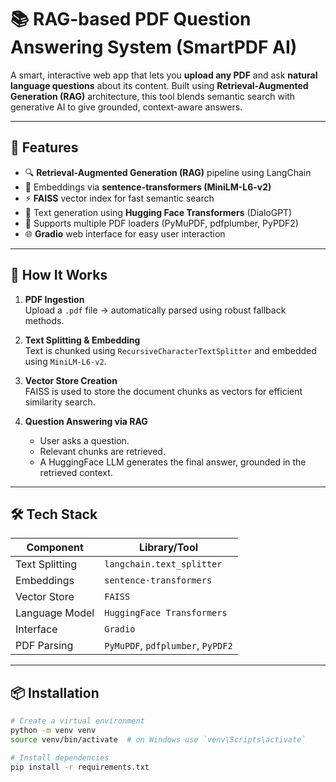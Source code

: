 # 📚 RAG-based PDF Question Answering System (SmartPDF AI)

A smart, interactive web app that lets you **upload any PDF** and ask **natural language questions** about its content. Built using **Retrieval-Augmented Generation (RAG)** architecture, this tool blends semantic search with generative AI to give grounded, context-aware answers.

---

## 🚀 Features

- 🔍 **Retrieval-Augmented Generation (RAG)** pipeline using LangChain
- 🧠 Embeddings via **sentence-transformers (MiniLM-L6-v2)**
- ⚡ **FAISS** vector index for fast semantic search
- 🤖 Text generation using **Hugging Face Transformers** (DialoGPT)
- 🧾 Supports multiple PDF loaders (PyMuPDF, pdfplumber, PyPDF2)
- 🌐 **Gradio** web interface for easy user interaction

---

## 🧠 How It Works

1. **PDF Ingestion**  
   Upload a `.pdf` file → automatically parsed using robust fallback methods.

2. **Text Splitting & Embedding**  
   Text is chunked using `RecursiveCharacterTextSplitter` and embedded using `MiniLM-L6-v2`.

3. **Vector Store Creation**  
   FAISS is used to store the document chunks as vectors for efficient similarity search.

4. **Question Answering via RAG**  
   - User asks a question.  
   - Relevant chunks are retrieved.  
   - A HuggingFace LLM generates the final answer, grounded in the retrieved context.

---

## 🛠️ Tech Stack

| Component       | Library/Tool                     |
|----------------|----------------------------------|
| Text Splitting | `langchain.text_splitter`        |
| Embeddings     | `sentence-transformers`          |
| Vector Store   | `FAISS`                          |
| Language Model | `HuggingFace Transformers`       |
| Interface      | `Gradio`                         |
| PDF Parsing    | `PyMuPDF`, `pdfplumber`, `PyPDF2`|

---

## 📦 Installation

```bash
# Create a virtual environment
python -m venv venv
source venv/bin/activate  # on Windows use `venv\Scripts\activate`

# Install dependencies
pip install -r requirements.txt
